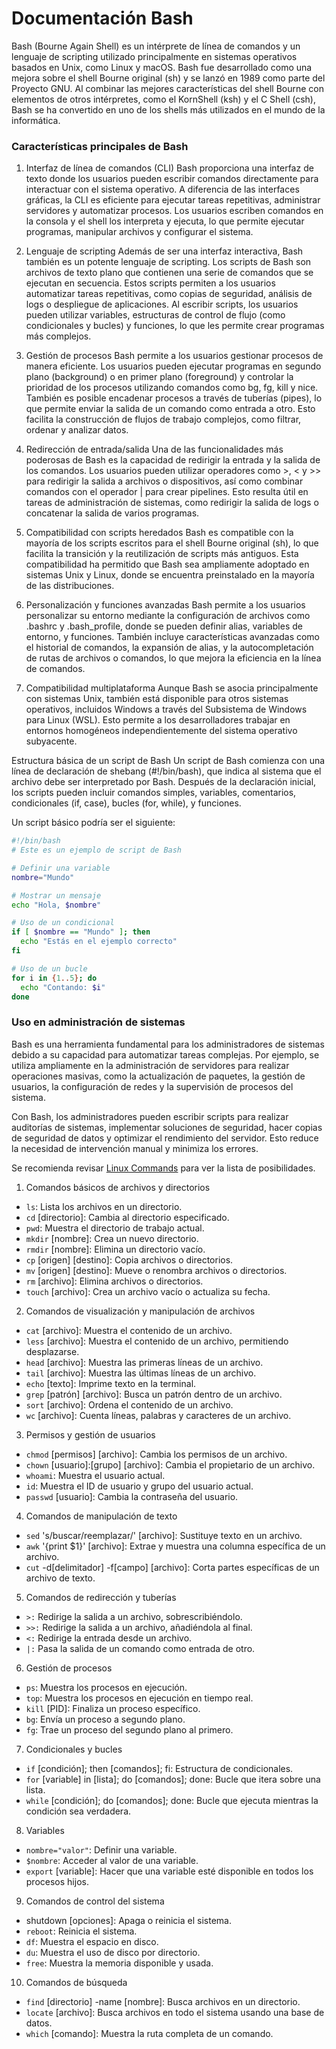 # Documentación Bash

Bash (Bourne Again Shell) es un intérprete de línea de comandos y un lenguaje de scripting utilizado principalmente en sistemas operativos basados en Unix, como Linux y macOS. Bash fue desarrollado como una mejora sobre el shell Bourne original (sh) y se lanzó en 1989 como parte del Proyecto GNU. Al combinar las mejores características del shell Bourne con elementos de otros intérpretes, como el KornShell (ksh) y el C Shell (csh), Bash se ha convertido en uno de los shells más utilizados en el mundo de la informática.

### Características principales de Bash
1. Interfaz de línea de comandos (CLI)
Bash proporciona una interfaz de texto donde los usuarios pueden escribir comandos directamente para interactuar con el sistema operativo. A diferencia de las interfaces gráficas, la CLI es eficiente para ejecutar tareas repetitivas, administrar servidores y automatizar procesos. Los usuarios escriben comandos en la consola y el shell los interpreta y ejecuta, lo que permite ejecutar programas, manipular archivos y configurar el sistema.

2. Lenguaje de scripting
Además de ser una interfaz interactiva, Bash también es un potente lenguaje de scripting. Los scripts de Bash son archivos de texto plano que contienen una serie de comandos que se ejecutan en secuencia. Estos scripts permiten a los usuarios automatizar tareas repetitivas, como copias de seguridad, análisis de logs o despliegue de aplicaciones. Al escribir scripts, los usuarios pueden utilizar variables, estructuras de control de flujo (como condicionales y bucles) y funciones, lo que les permite crear programas más complejos.

3. Gestión de procesos
Bash permite a los usuarios gestionar procesos de manera eficiente. Los usuarios pueden ejecutar programas en segundo plano (background) o en primer plano (foreground) y controlar la prioridad de los procesos utilizando comandos como bg, fg, kill y nice. También es posible encadenar procesos a través de tuberías (pipes), lo que permite enviar la salida de un comando como entrada a otro. Esto facilita la construcción de flujos de trabajo complejos, como filtrar, ordenar y analizar datos.

4. Redirección de entrada/salida
Una de las funcionalidades más poderosas de Bash es la capacidad de redirigir la entrada y la salida de los comandos. Los usuarios pueden utilizar operadores como >, < y >> para redirigir la salida a archivos o dispositivos, así como combinar comandos con el operador | para crear pipelines. Esto resulta útil en tareas de administración de sistemas, como redirigir la salida de logs o concatenar la salida de varios programas.

5. Compatibilidad con scripts heredados
Bash es compatible con la mayoría de los scripts escritos para el shell Bourne original (sh), lo que facilita la transición y la reutilización de scripts más antiguos. Esta compatibilidad ha permitido que Bash sea ampliamente adoptado en sistemas Unix y Linux, donde se encuentra preinstalado en la mayoría de las distribuciones.

6. Personalización y funciones avanzadas
Bash permite a los usuarios personalizar su entorno mediante la configuración de archivos como .bashrc y .bash_profile, donde se pueden definir alias, variables de entorno, y funciones. También incluye características avanzadas como el historial de comandos, la expansión de alias, y la autocompletación de rutas de archivos o comandos, lo que mejora la eficiencia en la línea de comandos.

7. Compatibilidad multiplataforma
Aunque Bash se asocia principalmente con sistemas Unix, también está disponible para otros sistemas operativos, incluidos Windows a través del Subsistema de Windows para Linux (WSL). Esto permite a los desarrolladores trabajar en entornos homogéneos independientemente del sistema operativo subyacente.

Estructura básica de un script de Bash
Un script de Bash comienza con una línea de declaración de shebang (#!/bin/bash), que indica al sistema que el archivo debe ser interpretado por Bash. Después de la declaración inicial, los scripts pueden incluir comandos simples, variables, comentarios, condicionales (if, case), bucles (for, while), y funciones.

Un script básico podría ser el siguiente:
```sh
#!/bin/bash
# Este es un ejemplo de script de Bash

# Definir una variable
nombre="Mundo"

# Mostrar un mensaje
echo "Hola, $nombre"

# Uso de un condicional
if [ $nombre == "Mundo" ]; then
  echo "Estás en el ejemplo correcto"
fi

# Uso de un bucle
for i in {1..5}; do
  echo "Contando: $i"
done

```

### Uso en administración de sistemas
Bash es una herramienta fundamental para los administradores de sistemas debido a su capacidad para automatizar tareas complejas. Por ejemplo, se utiliza ampliamente en la administración de servidores para realizar operaciones masivas, como la actualización de paquetes, la gestión de usuarios, la configuración de redes y la supervisión de procesos del sistema.

Con Bash, los administradores pueden escribir scripts para realizar auditorías de sistemas, implementar soluciones de seguridad, hacer copias de seguridad de datos y optimizar el rendimiento del servidor. Esto reduce la necesidad de intervención manual y minimiza los errores.

Se recomienda revisar [Linux Commands](https://github.com/Theritex/LinuxCommands) para ver la lista de posibilidades.

1. Comandos básicos de archivos y directorios
- `ls`: Lista los archivos en un directorio.
- `cd` [directorio]: Cambia al directorio especificado.
- `pwd`: Muestra el directorio de trabajo actual.
- `mkdir` [nombre]: Crea un nuevo directorio.
- `rmdir` [nombre]: Elimina un directorio vacío.
- `cp` [origen] [destino]: Copia archivos o directorios.
- `mv` [origen] [destino]: Mueve o renombra archivos o directorios.
- `rm` [archivo]: Elimina archivos o directorios.
- `touch` [archivo]: Crea un archivo vacío o actualiza su fecha.
2. Comandos de visualización y manipulación de archivos
- `cat` [archivo]: Muestra el contenido de un archivo.
- `less` [archivo]: Muestra el contenido de un archivo, permitiendo desplazarse.
- `head` [archivo]: Muestra las primeras líneas de un archivo.
- `tail` [archivo]: Muestra las últimas líneas de un archivo.
- `echo` [texto]: Imprime texto en la terminal.
- `grep` [patrón] [archivo]: Busca un patrón dentro de un archivo.
- `sort` [archivo]: Ordena el contenido de un archivo.
- `wc` [archivo]: Cuenta líneas, palabras y caracteres de un archivo.
3. Permisos y gestión de usuarios
- `chmod` [permisos] [archivo]: Cambia los permisos de un archivo.
- `chown` [usuario]:[grupo] [archivo]: Cambia el propietario de un archivo.
- `whoami`: Muestra el usuario actual.
- `id`: Muestra el ID de usuario y grupo del usuario actual.
- `passwd` [usuario]: Cambia la contraseña del usuario.
4. Comandos de manipulación de texto
- `sed` 's/buscar/reemplazar/' [archivo]: Sustituye texto en un archivo.
- `awk` '{print $1}' [archivo]: Extrae y muestra una columna específica de un archivo.
- `cut` -d[delimitador] -f[campo] [archivo]: Corta partes específicas de un archivo de texto.
5. Comandos de redirección y tuberías
- `>:` Redirige la salida a un archivo, sobrescribiéndolo.
- `>>:` Redirige la salida a un archivo, añadiéndola al final.
- `<:` Redirige la entrada desde un archivo.
- `|:` Pasa la salida de un comando como entrada de otro.
6. Gestión de procesos
- `ps`: Muestra los procesos en ejecución.
- `top`: Muestra los procesos en ejecución en tiempo real.
- `kill` [PID]: Finaliza un proceso específico.
- `bg`: Envía un proceso a segundo plano.
- `fg`: Trae un proceso del segundo plano al primero.
7. Condicionales y bucles
- `if` [condición]; then [comandos]; fi: Estructura de condicionales.
- `for` [variable] in [lista]; do [comandos]; done: Bucle que itera sobre una lista.
- `while` [condición]; do [comandos]; done: Bucle que ejecuta mientras la condición sea verdadera.
8. Variables
- `nombre="valor"`: Definir una variable.
- `$nombre`: Acceder al valor de una variable.
- `export` [variable]: Hacer que una variable esté disponible en todos los procesos hijos.
9. Comandos de control del sistema
- shutdown [opciones]: Apaga o reinicia el sistema.
- `reboot`: Reinicia el sistema.
- `df`: Muestra el espacio en disco.
- `du`: Muestra el uso de disco por directorio.
- `free`: Muestra la memoria disponible y usada.
10. Comandos de búsqueda
- `find` [directorio] -name [nombre]: Busca archivos en un directorio.
- `locate` [archivo]: Busca archivos en todo el sistema usando una base de datos.
- `which` [comando]: Muestra la ruta completa de un comando.